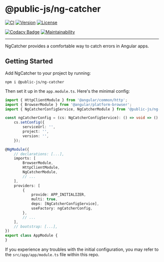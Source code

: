 # @public-js/ng-catcher

[![CI](https://img.shields.io/github/workflow/status/public-js/ng-catcher/CI?style=flat)](https://github.com/public-js/ng-catcher/actions?query=workflow%3ACI)
[![Version](https://img.shields.io/npm/v/@public-js/ng-catcher?style=flat)](https://www.npmjs.com/package/@public-js/ng-catcher)
[![License](https://img.shields.io/npm/l/@public-js/ng-catcher?style=flat)](https://www.npmjs.com/package/@public-js/ng-catcher)

[![Codacy Badge](https://app.codacy.com/project/badge/Grade/b676cb7041974c45818309851cb043f6)](https://www.codacy.com/gh/public-js/ng-catcher/dashboard)
[![Maintainability](https://api.codeclimate.com/v1/badges/290f2cb87329f90e139c/maintainability)](https://codeclimate.com/github/public-js/ng-catcher/maintainability)

---

NgCatcher provides a comfortable way to catch errors in Angular apps.


## Getting Started

Add NgCatcher to your project by running:
```shell
npm i @public-js/ng-catcher
```

Then set it up in the `app.module.ts`. Here's the minimal config:
```typescript
import { HttpClientModule } from '@angular/common/http';
import { BrowserModule } from '@angular/platform-browser';
import { NgCatcherConfigService, NgCatcherModule } from '@public-js/ng-catcher';

const ngCatcherConfig = (cs: NgCatcherConfigService): () => void => () =>
    cs.setConfig({
        serviceUrl: '',
        project: '',
        version: '',
    });

@NgModule({
    // declarations: [...],
    imports: [
        BrowserModule,
        HttpClientModule,
        NgCatcherModule,
        // ...
    ],
    providers: [
        {
            provide: APP_INITIALIZER,
            multi: true,
            deps: [NgCatcherConfigService],
            useFactory: ngCatcherConfig,
        },
        // ...
    ],
    // bootstrap: [...],
})
export class AppModule {
}
```

If you experience any troubles with the initial configuration, you may refer to the `src/app/app/module.ts` file within this repo.
